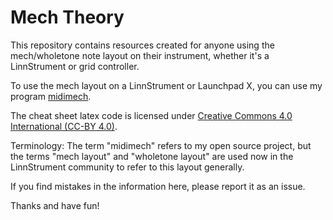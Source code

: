 # Mech Theory

This repository contains resources created for anyone using the mech/wholetone
note layout on their instrument, whether it's a LinnStrument or grid controller.

To use the mech layout on a LinnStrument or Launchpad X, you can use my program
[midimech](https://github.com/flipcoder/midimech).

The cheat sheet latex code is licensed under [Creative Commons 4.0 International (CC-BY 4.0)](https://creativecommons.org/licenses/by/4.0/).

Terminology: The term "midimech" refers to my open source project, but the terms
"mech layout" and "wholetone layout" are used now in the LinnStrument community
to refer to this layout generally.

If you find mistakes in the information here, please report it as an issue.

Thanks and have fun!

